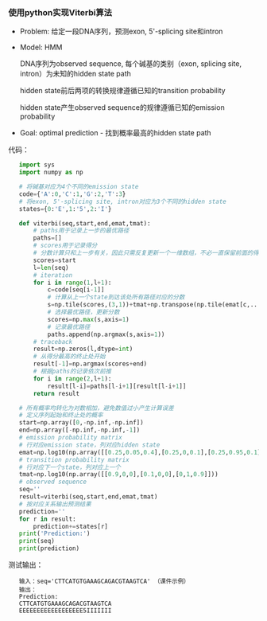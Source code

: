 ### 使用python实现Viterbi算法

* Problem: 给定一段DNA序列，预测exon, 5'-splicing site和intron
* Model: HMM

  DNA序列为observed sequence, 每个碱基的类别（exon, splicing site, intron）为未知的hidden state path
  
  hidden state前后两项的转换规律遵循已知的transition probability
  
  hidden state产生observed sequence的规律遵循已知的emission probability
  
* Goal: optimal prediction - 找到概率最高的hidden state path

代码：

```python
   import sys
   import numpy as np

   # 将碱基对应为4个不同的emission state
   code={'A':0,'C':1,'G':2,'T':3}
   # 将exon, 5'-splicing site, intron对应为3个不同的hidden state
   states={0:'E',1:'5',2:'I'}

   def viterbi(seq,start,end,emat,tmat):
       # paths用于记录上一步的最优路径
       paths=[]
       # scores用于记录得分
       # 分数计算只和上一步有关，因此只需反复更新一个一维数组，不必一直保留前面的得分
       scores=start
       l=len(seq)
       # iteration
       for i in range(1,l+1):
           c=code[seq[i-1]]
           # 计算从上一个state到达该处所有路径对应的分数
           s=np.tile(scores,(3,1))+tmat+np.transpose(np.tile(emat[c,...],(3,1)))
           # 选择最优路径，更新分数
           scores=np.max(s,axis=1)
           # 记录最优路径
           paths.append(np.argmax(s,axis=1))
       # traceback
       result=np.zeros(l,dtype=int)
       # 从得分最高的终止处开始
       result[-1]=np.argmax(scores+end)
       # 根据paths的记录依次前推
       for i in range(2,l+1):
           result[l-i]=paths[l-i+1][result[l-i+1]]
       return result

   # 所有概率均转化为对数相加，避免数值过小产生计算误差
   # 定义序列起始和终止处的概率
   start=np.array([0,-np.inf,-np.inf])
   end=np.array([-np.inf,-np.inf,-1])
   # emission probability matrix
   # 行对应emission state，列对应hidden state
   emat=np.log10(np.array([[0.25,0.05,0.4],[0.25,0,0.1],[0.25,0.95,0.1],[0.25,0,0.4]]))
   # transition probability matrix
   # 行对应下一个state，列对应上一个
   tmat=np.log10(np.array([[0.9,0,0],[0.1,0,0],[0,1,0.9]]))
   # observed sequence
   seq=''
   result=viterbi(seq,start,end,emat,tmat)
   # 按对应关系输出预测结果
   prediction=''
   for r in result:
       prediction+=states[r]
   print('Prediction:')
   print(seq)
   print(prediction)
```

测试输出：

```
   输入：seq='CTTCATGTGAAAGCAGACGTAAGTCA' （课件示例）
   输出：
   Prediction:
   CTTCATGTGAAAGCAGACGTAAGTCA
   EEEEEEEEEEEEEEEEEE5IIIIIII
```
